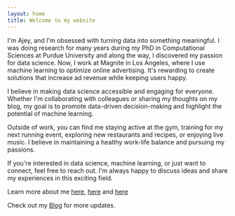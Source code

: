 ```yaml
---
layout: home
title: Welcome to my website
---
```


I'm Ajey, and I'm obsessed with turning data into something meaningful. I was doing research for many years during my PhD in Computational Sciences at Purdue University and along the way, I discovered my passion for data science. Now, I work at Magnite in Los Angeles, where I use machine learning to optimize online advertising. It's rewarding to create solutions that increase ad revenue while keeping users happy.

I believe in making data science accessible and engaging for everyone. Whether I'm collaborating with colleagues or sharing my thoughts on my blog, my goal is to promote data-driven decision-making and highlight the potential of machine learning.

Outside of work, you can find me staying active at the gym, training for my next running event, exploring new restaurants and recipes, or enjoying live music. I believe in maintaining a healthy work-life balance and pursuing my passions.

If you're interested in data science, machine learning, or just want to connect, feel free to reach out. I'm always happy to discuss ideas and share my experiences in this exciting field.

Learn more about me [here](https://www.linkedin.com/in/ajey-venkataraman/), [here](https://www.magnite.com/blog/day-in-the-life-ajey-venkataraman-data-scientist/) and [here](https://scholar.google.com/citations?user=DGuRTZ4AAAAJ&hl=en&authuser=1)

Check out my [Blog](/blog/) for more updates.
